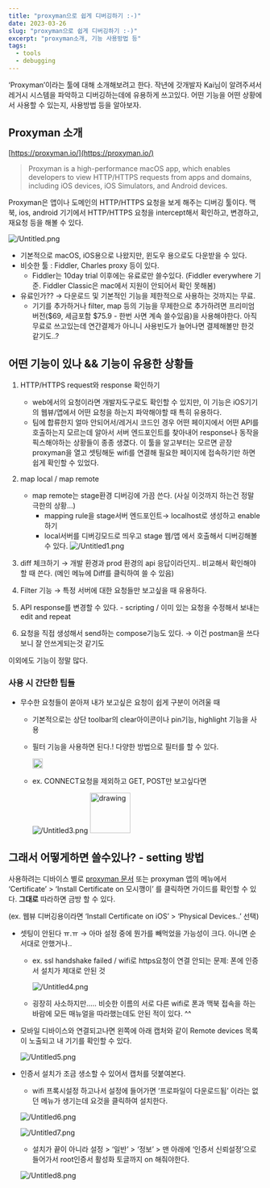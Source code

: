 ```yaml
---
title: "proxyman으로 쉽게 디버깅하기 :-)"
date: 2023-03-26
slug: "proxyman으로 쉽게 디버깅하기 :-)"
excerpt: "proxyman소개, 기능 사용방법 등"
tags:
  - tools
  - debugging
---
```


‘Proxyman’이라는 툴에 대해 소개해보려고 한다. 작년에 갓개발자 Kai님이 알려주셔서 레거시 시스템을 파악하고 디버깅하는데에 유용하게 쓰고있다. 어떤 기능을 어떤 상황에서 사용할 수 있는지, 사용방법 등을 알아보자.

## Proxyman 소개

[https://proxyman.io/](https://proxyman.io/) 

> Proxyman is a high-performance macOS app, which enables developers to view HTTP/HTTPS requests from apps and domains, including iOS devices, iOS Simulators, and Android devices.
> 

Proxyman은 앱이나 도메인의 HTTP/HTTPS 요청을 보게 해주는 디버깅 툴이다. 맥북, ios, android 기기에서 HTTP/HTTPS 요청을 intercept해서 확인하고, 변경하고, 재요청 등을 해볼 수 있다.

![/Untitled.png](Untitled.png)

- 기본적으로 macOS, iOS용으로 나왔지만, 윈도우 용으로도 다운받을 수 있다.
- 비슷한 툴 : Fiddler, Charles proxy 등이 있다.
    - Fiddler는 10day trial 이후에는 유료로만 쓸수있다. (Fiddler everywhere 기준. Fiddler Classic은 mac에서 지원이 안되어서 확인 못해봄)
- 유료인가?? → 다운로드 및 기본적인 기능을 제한적으로 사용하는 것까지는 무료.
    - 기기를 추가하거나 filter, map 등의 기능을 무제한으로 추가하려면 프리미엄 버전($69, 세금포함 $75.9 - 한번 사면 계속 쓸수있음)을 사용해야한다. 아직 무료로 쓰고있는데 연간결제가 아니니 사용빈도가 늘어나면 결제해볼만 한것 같기도..?

## 어떤 기능이 있나 && 기능이 유용한 상황들

1. HTTP/HTTPS request와 response 확인하기
    - web에서의 요청이라면 개발자도구로도 확인할 수 있지만, 이 기능은 iOS기기의 웹뷰/앱에서 어떤 요청을 하는지 파악해야할 때 특히 유용하다.
    - 팀에 합류한지 얼마 안되어서/레거시 코드인 경우 어떤 페이지에서 어떤 API를 호출하는지 모르는데 알아서 서버 엔드포인트를 찾아내어 response나 동작을 픽스해야하는 상황들이 종종 생겼다. 이 툴을 알고부터는 모르면 곧장 proxyman을 열고 셋팅해둔 wifi를 연결해 필요한 페이지에 접속하기만 하면 쉽게 확인할 수 있었다.
2. map local / map remote
    - map remote는 stage환경 디버깅에 가끔 쓴다. (사실 이것까지 하는건 정말 극한의 상황…)
        - mapping rule을 stage서버 엔드포인트→ localhost로 생성하고 enable하기
        - local서버를 디버깅모드로 띄우고 stage 웹/앱 에서 호출해서 디버깅해볼 수 있다.
        ![/Untitled1.png](Untitled1.png)
        
3. diff 체크하기 → 개발 환경과 prod 환경의 api 응답이라던지.. 비교해서 확인해야할 때 쓴다. (메인 메뉴에 Diff를 클릭하여 쓸 수 있음)
4. Filter 기능 → 특정 서버에 대한 요청들만 보고싶을 때 유용하다.
5. API response를 변경할 수 있다. - scripting / 이미 있는 요청을 수정해서 보내는 edit and repeat
6. 요청을 직접 생성해서 send하는 compose기능도 있다. → 이건 postman을 쓰다보니 잘 안쓰게되는것 같기도

이외에도 기능이 정말 많다.

### 사용 시 간단한 팁들

- 무수한 요청들이 쏟아져 내가 보고싶은 요청이 쉽게 구분이 어려울 때
    - 기본적으로는 상단 toolbar의 clear아이콘이나 pin기능, highlight 기능을 사용
    - 필터 기능을 사용하면 된다.! 다양한 방법으로 필터를 할 수 있다.
        
       <img src="Untitled2.png" alt="drawing" width="20vw !important"/>
        
    - ex. CONNECT요청을 제외하고 GET, POST만 보고싶다면
        
        ![/Untitled3.png](Untitled3.png)
        <img src="Untitled3.png" alt="drawing" width="80vw !important"/>
        

## 그래서 어떻게하면 쓸수있나? - setting 방법

사용하려는 디바이스 별로 [proxyman 문서](https://docs.proxyman.io/debug-devices/ios-device) 또는 proxyman 앱의 메뉴에서 ‘Certificate’ > ‘Install Certificate on 모시깽이’ 를 클릭하면 가이드를 확인할 수 있다. **그대로** 따라하면 금방 할 수 있다. 

(ex. 웹뷰 디버깅용이라면 ‘Install Certificate on iOS’ > ‘Physical Devices..’ 선택)

- 셋팅이 안된다 ㅠ.ㅠ → 아마 설정 중에 뭔가를 빼먹었을 가능성이 크다. 아니면 순서대로 안했거나..
    - ex. ssl handshake failed / wifi로 https요청이 연결 안되는 문제: 폰에 인증서 설치가 제대로 안된 것
        
       ![/Untitled4.png](Untitled4.png) 
        
    - 굉장히 사소하지만….. 비슷한 이름의 서로 다른 wifi로 폰과 맥북 접속을 하는 바람에 모든 매뉴얼을 따라했는데도 안된 적이 있다. ^^
- 모바일 디바이스와 연결되고나면 왼쪽에 아래 캡처와 같이 Remote devices 목록이 노출되고 내 기기를 확인할 수 있다.
    
   ![/Untitled5.png](Untitled5.png) 
    
- 인증서 설치가 조금 생소할 수 있어서 캡처를 덧붙여본다.
    - wifi 프록시설정 하고나서 설정에 들어가면 ‘프로파일이 다운로드됨’ 이라는 없던 메뉴가 생기는데 요것을 클릭하여 설치한다.
    
    ![/Untitled6.png](Untitled6.png)
    
    ![/Untitled7.png](Untitled7.png)
    
    - 설치가 끝이 아니라  설정 > ‘일반’ > ‘정보’ > 맨 아래에 ‘인증서 신뢰설정’으로 들어가서 root인증서 활성화 토글까지 on 해줘야한다.
    
    ![/Untitled8.png](Untitled8.png)